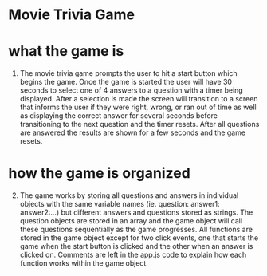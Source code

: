 # Movie Trivia Game

# what the game is
1. The movie trivia game prompts the user to hit a start button which begins the game. Once the game is started
the user will have 30 seconds to select one of 4 answers to a question with a timer being displayed. After a 
selection is made the screen will transition to a screen that informs the user if they were right, wrong, or ran 
out of time as well as displaying the correct answer for several seconds before transitioning to the next question
and the timer resets. After all questions are answered the results are shown for a few seconds and the game resets.

# how the game is organized
2. The game works by storing all questions and answers in individual objects with the same variable names (ie. question:
answer1: answer2:...) but different answers and questions stored as strings. The question objects are stored in an array and the game object will call these questions sequentially as the game progresses. All functions are stored in the game object except for two click events, one that starts the game when the start button is clicked and the other when an answer is clicked on. Comments are left in the app.js code to explain how each function works within the game object.